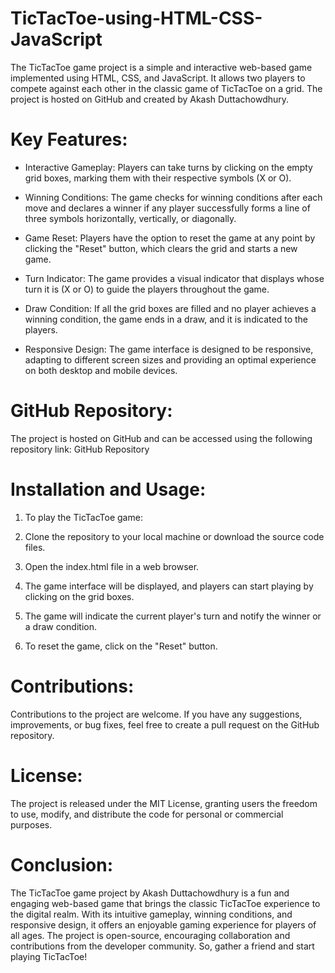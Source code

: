 # TicTacToe-using-HTML-CSS-JavaScript
The TicTacToe game project is a simple and interactive web-based game implemented using HTML, CSS, and JavaScript. It allows two players to compete against each other in the classic game of TicTacToe on a grid. The project is hosted on GitHub and created by Akash Duttachowdhury.

# Key Features:
* Interactive Gameplay: Players can take turns by clicking on the empty grid boxes, marking them with their respective symbols (X or O).

* Winning Conditions: The game checks for winning conditions after each move and declares a winner if any player successfully forms a line of three symbols horizontally, vertically, or diagonally.

* Game Reset: Players have the option to reset the game at any point by clicking the "Reset" button, which clears the grid and starts a new game.

* Turn Indicator: The game provides a visual indicator that displays whose turn it is (X or O) to guide the players throughout the game.

* Draw Condition: If all the grid boxes are filled and no player achieves a winning condition, the game ends in a draw, and it is indicated to the players.

* Responsive Design: The game interface is designed to be responsive, adapting to different screen sizes and providing an optimal experience on both desktop and mobile devices.

# GitHub Repository:
The project is hosted on GitHub and can be accessed using the following repository link: GitHub Repository

# Installation and Usage:
1. To play the TicTacToe game:

2. Clone the repository to your local machine or download the source code files.

3. Open the index.html file in a web browser.

4. The game interface will be displayed, and players can start playing by clicking on the grid boxes.

5. The game will indicate the current player's turn and notify the winner or a draw condition.

6. To reset the game, click on the "Reset" button.

# Contributions:
Contributions to the project are welcome. If you have any suggestions, improvements, or bug fixes, feel free to create a pull request on the GitHub repository.

# License:
The project is released under the MIT License, granting users the freedom to use, modify, and distribute the code for personal or commercial purposes.

# Conclusion:
The TicTacToe game project by Akash Duttachowdhury is a fun and engaging web-based game that brings the classic TicTacToe experience to the digital realm. With its intuitive gameplay, winning conditions, and responsive design, it offers an enjoyable gaming experience for players of all ages. The project is open-source, encouraging collaboration and contributions from the developer community. So, gather a friend and start playing TicTacToe!

